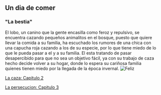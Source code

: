 ## Un dia de comer
### "La bestia"

El lobo, un canino que la gente encasilla como feroz y repulsivo, se encuentra cazando pequeños animalitos en el bosque, puesto que quiere llevar la comida a su familia, ha escuchado los rumores de una chica con una capucha roja cazando a los de su especie, por lo que tiene miedo de lo que le pueda pasar a el y a su familia. El esta tratando de pasar desapercibido para que no sea un objetivo fácil, ya con su trabajo de caza hecho decide volver a su hogar, donde lo espera su cariñosa familia quienes tienen miedo por la llegada de la época invernal.
![Feliz](https://www.enriquedemora.com/wp-content/uploads/2016/10/quien-teme-al-lobo-feliz.jpg)

[La caza: Capitulo 2](Lacaza.md)


[La persecucion: Capitulo 3](Lapersecucion.md)
